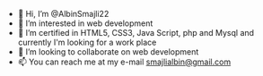 - 👋 Hi, I’m @AlbinSmajli22
- 👀 I’m interested in web development
- 🌱 I’m certified in HTML5, CSS3, Java Script, php and Mysql and currently I'm looking for a work place
- 💞️ I’m looking to collaborate on web development
- 📫 You can reach me at my e-mail smajlialbin@gmail.com

<!---
AlbinSmajli22/AlbinSmajli22 is a ✨ special ✨ repository because its `README.md` (this file) appears on your GitHub profile.
You can click the Preview link to take a look at your changes.
--->
